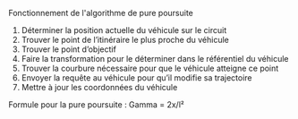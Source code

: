 Fonctionnement de l'algorithme de pure poursuite
1. Déterminer la position actuelle du véhicule sur le circuit
2. Trouver le point de l’itinéraire le plus proche du véhicule
3. Trouver le point d’objectif
4. Faire la transformation pour le déterminer dans le référentiel du véhicule
5. Trouver la courbure nécessaire pour que le véhicule atteigne ce point
6. Envoyer la requête au véhicule pour qu’il modifie sa trajectoire
7. Mettre à jour les coordonnées du véhicule

Formule pour la pure poursuite :
Gamma = 2x/l²
